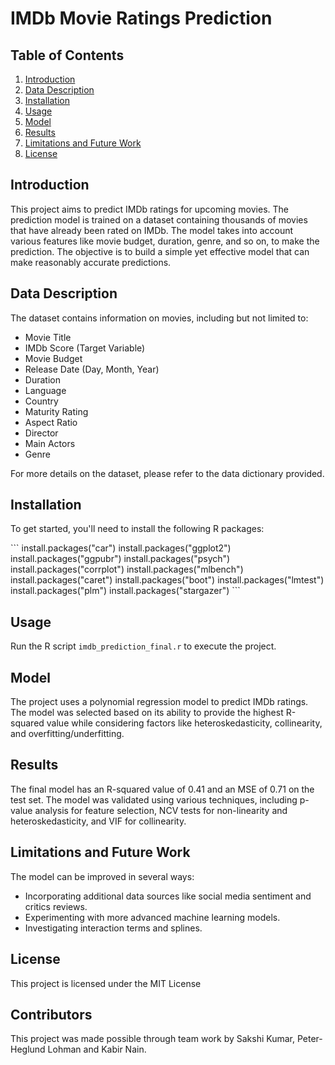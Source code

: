 
# IMDb Movie Ratings Prediction

## Table of Contents

1. [Introduction](#introduction)
2. [Data Description](#data-description)
3. [Installation](#installation)
4. [Usage](#usage)
5. [Model](#model)
6. [Results](#results)
7. [Limitations and Future Work](#limitations-and-future-work)
8. [License](#license)

## Introduction

This project aims to predict IMDb ratings for upcoming movies. The prediction model is trained on a dataset containing thousands of movies that have already been rated on IMDb. The model takes into account various features like movie budget, duration, genre, and so on, to make the prediction. The objective is to build a simple yet effective model that can make reasonably accurate predictions.

## Data Description

The dataset contains information on movies, including but not limited to:

- Movie Title
- IMDb Score (Target Variable)
- Movie Budget
- Release Date (Day, Month, Year)
- Duration
- Language
- Country
- Maturity Rating
- Aspect Ratio
- Director
- Main Actors
- Genre

For more details on the dataset, please refer to the data dictionary provided.

## Installation

To get started, you'll need to install the following R packages:

\```
install.packages("car")
install.packages("ggplot2")
install.packages("ggpubr")
install.packages("psych")
install.packages("corrplot")
install.packages("mlbench")
install.packages("caret")
install.packages("boot")
install.packages("lmtest")
install.packages("plm")
install.packages("stargazer")
\```

## Usage

Run the R script `imdb_prediction_final.r` to execute the project.

## Model

The project uses a polynomial regression model to predict IMDb ratings. The model was selected based on its ability to provide the highest R-squared value while considering factors like heteroskedasticity, collinearity, and overfitting/underfitting.

## Results

The final model has an R-squared value of 0.41 and an MSE of 0.71 on the test set. The model was validated using various techniques, including p-value analysis for feature selection, NCV tests for non-linearity and heteroskedasticity, and VIF for collinearity.

## Limitations and Future Work

The model can be improved in several ways:

- Incorporating additional data sources like social media sentiment and critics reviews.
- Experimenting with more advanced machine learning models.
- Investigating interaction terms and splines.

## License

This project is licensed under the MIT License

## Contributors

This project was made possible through team work by Sakshi Kumar, Peter-Heglund Lohman and Kabir Nain.
